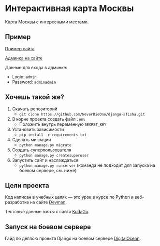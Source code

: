 # Интерактивная карта Москвы

Карта Москвы с интересными местами.


## Пример
[Пример сайта](http://neverdieone.pythonanywhere.com/map)

[Админка на сайте](http://neverdieone.pythonanywhere.com/admin)

Данные для входа в админке:
* Login: `admin`
* Password: `adminadmin`

## Хочешь такой же?

1. Скачать репозиторий
    * `git clone https://github.com/NeverDieOne/django-afisha.git`
2. В корне проекта создать файл `.env`
    * Положить внутрь переменную `SECRET_KEY`
3. Установить зависимости
    * `pip install -r requirements.txt`
4. Сделать миграции
    * `python manage.py migrate`
5. Создать суперпользователя
    * `python manage.py createsuperuser`
6. Запустить сайт и наслаждаться
    * `python manage.py runserver` (команда не подходит для запуска на боевом сервере, см. ниже)
    
## Цели проекта

Код написан в учебных целях — это урок в курсе по Python и веб-разработке на сайте [Devman](https://dvmn.org).

Тестовые данные взяты с сайта [KudaGo](https://kudago.com).


## Запуск на боевом сервере

Гайд по деплою проекта Django на боевом сервере [DigitalOcean](https://www.digitalocean.com/community/tutorials/how-to-set-up-django-with-postgres-nginx-and-gunicorn-on-ubuntu-18-04).
